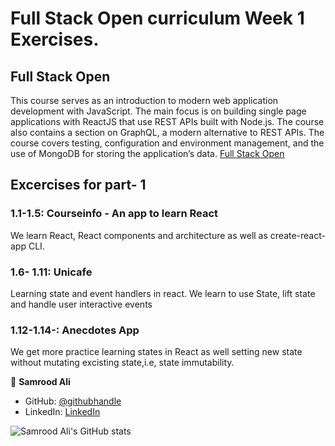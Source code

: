 # Full Stack Open curriculum Week 1 Exercises.

## Full Stack Open
This course serves as an introduction to modern web application development with JavaScript. The main focus is on building single page applications with ReactJS that use REST APIs built with Node.js. The course also contains a section on GraphQL, a modern alternative to REST APIs.
The course covers testing, configuration and environment management, and the use of MongoDB for storing the application’s data.
[Full Stack Open](https://fullstackopen.com/)

## Excercises for part- 1

### 1.1-1.5: Courseinfo - An app to learn React
We learn React, React components and architecture as well as create-react-app CLI.

### 1.6- 1.11: Unicafe
Learning state and event handlers in react. We learn to use State, lift state and handle user interactive events

### 1.12-1.14-: Anecdotes App
We get more practice learning states in React as well setting new state without mutating excisting state,i.e, state immutability.


👤 **Samrood Ali**
- GitHub: [@githubhandle](https://github.com/SamroodAli)
- LinkedIn: [LinkedIn](https://www.linkedin.com/in/samrood-ali/)

![Samrood Ali's GitHub stats](https://github-readme-stats.vercel.app/api?username=SamroodAli&count_private=true&theme=dark&show_icons=true)
